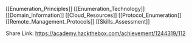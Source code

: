[[Enumeration_Principles]]
[[Enumeration_Technology]]
[[Domain_Information]]
[[Cloud_Resources]]
[[Protocol_Enumeration]]
[[Remote_Management_Protocols]]
[[Skills_Assessment]]


Share Link: https://academy.hackthebox.com/achievement/1244319/112

